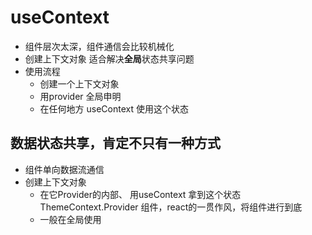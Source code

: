 # useContext

- 组件层次太深，组件通信会比较机械化
- 创建上下文对象  适合解决**全局**状态共享问题 
- 使用流程
  - 创建一个上下文对象 
  - 用provider 全局申明
  - 在任何地方 useContext 使用这个状态 

## 数据状态共享，肯定不只有一种方式
- 组件单向数据流通信
- 创建上下文对象 
  - 在它Provider的内部、 用useContext 拿到这个状态
  ThemeContext.Provider 组件，react的一贯作风，将组件进行到底
  - 一般在全局使用